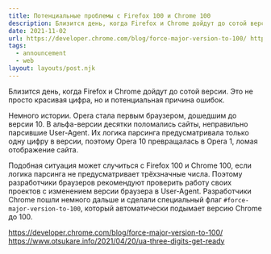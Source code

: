 ```yaml
---
title: Потенциальные проблемы с Firefox 100 и Chrome 100
description: Близится день, когда Firefox и Chrome дойдут до сотой версии. Это не просто красивая цифра, но и потенциальная причина ошибок
date: 2021-11-02
url: https://developer.chrome.com/blog/force-major-version-to-100/ https://www.otsukare.info/2021/04/20/ua-three-digits-get-ready
tags:
  - announcement 
  - web
layout: layouts/post.njk
---
```

Близится день, когда Firefox и Chrome дойдут до сотой версии. Это не просто красивая цифра, но и потенциальная причина ошибок.

Немного истории. Opera стала первым браузером, дошедшим до версии 10. В альфа-версии десятки поломались сайты, неправильно парсившие User-Agent. Их логика парсинга предусматривала только одну цифру в версии, поэтому Opera 10 превращалась в Opera 1, ломая отображение сайта.

Подобная ситуация может случиться с Firefox 100 и Chrome 100, если логика парсинга не предусматривает трёхзначные числа. Поэтому разработчики браузеров рекомендуют проверить работу своих проектов с изменением версии браузера в User-Agent. Разработчики Chrome пошли немного дальше и сделали специальный флаг `#force-major-version-to-100`, который автоматически подымает версию Chrome до 100.

https://developer.chrome.com/blog/force-major-version-to-100/
https://www.otsukare.info/2021/04/20/ua-three-digits-get-ready
